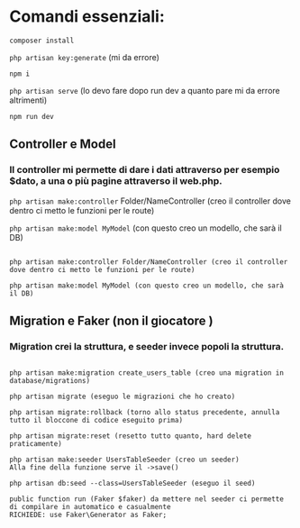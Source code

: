 # Comandi essenziali: #

`composer install`

`php artisan key:generate` (mi da errore)

`npm i`

`php artisan serve` (lo devo fare dopo run dev a quanto pare mi da errore altrimenti)

`npm run dev`



## Controller e Model ##

### Il controller mi permette di dare i dati attraverso per esempio $dato, a una o più pagine attraverso il web.php. ###

`php artisan make:controller` Folder/NameController (creo il controller dove dentro ci metto le funzioni per le route)

`php artisan make:model MyModel` (con questo creo un modello, che sarà il DB)
```

php artisan make:controller Folder/NameController (creo il controller dove dentro ci metto le funzioni per le route)

php artisan make:model MyModel (con questo creo un modello, che sarà il DB)

```



## Migration e Faker (non il giocatore ) ##

### Migration crei la struttura, e seeder invece popoli la struttura. ###
```

php artisan make:migration create_users_table (creo una migration in database/migrations)

php artisan migrate (eseguo le migrazioni che ho creato)

php artisan migrate:rollback (torno allo status precedente, annulla tutto il bloccone di codice eseguito prima)

php artisan migrate:reset (resetto tutto quanto, hard delete praticamente)

php artisan make:seeder UsersTableSeeder (creo un seeder)
Alla fine della funzione serve il ->save()

php artisan db:seed --class=UsersTableSeeder (eseguo il seed)

public function run (Faker $faker) da mettere nel seeder ci permette di compilare in automatico e casualmente
RICHIEDE: use Faker\Generator as Faker;
```